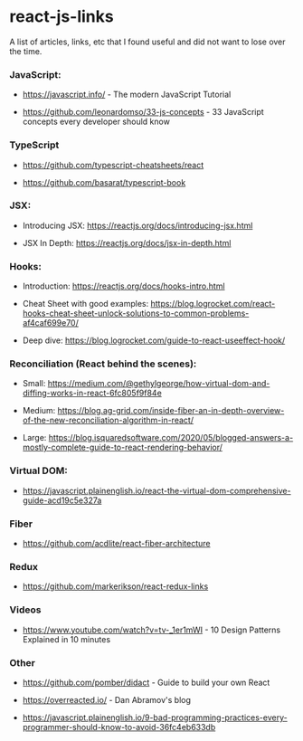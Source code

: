 # react-js-links
A list of articles, links, etc that I found useful and did not want to lose over the time.

### JavaScript:
- https://javascript.info/ - The modern JavaScript Tutorial

- https://github.com/leonardomso/33-js-concepts - 33 JavaScript concepts every developer should know

### TypeScript

- https://github.com/typescript-cheatsheets/react

- https://github.com/basarat/typescript-book

### JSX:

- Introducing JSX: https://reactjs.org/docs/introducing-jsx.html
	
- JSX In Depth: https://reactjs.org/docs/jsx-in-depth.html


### Hooks:
- Introduction: https://reactjs.org/docs/hooks-intro.html

- Cheat Sheet with good examples: https://blog.logrocket.com/react-hooks-cheat-sheet-unlock-solutions-to-common-problems-af4caf699e70/

- Deep dive: https://blog.logrocket.com/guide-to-react-useeffect-hook/

### Reconciliation (React behind the scenes): 

- Small: https://medium.com/@gethylgeorge/how-virtual-dom-and-diffing-works-in-react-6fc805f9f84e

- Medium: https://blog.ag-grid.com/inside-fiber-an-in-depth-overview-of-the-new-reconciliation-algorithm-in-react/

- Large: https://blog.isquaredsoftware.com/2020/05/blogged-answers-a-mostly-complete-guide-to-react-rendering-behavior/

### Virtual DOM:
- https://javascript.plainenglish.io/react-the-virtual-dom-comprehensive-guide-acd19c5e327a

### Fiber
- https://github.com/acdlite/react-fiber-architecture

### Redux
- https://github.com/markerikson/react-redux-links

### Videos

- https://www.youtube.com/watch?v=tv-_1er1mWI - 10 Design Patterns Explained in 10 minutes


### Other

- https://github.com/pomber/didact - Guide to build your own React

- https://overreacted.io/ - Dan Abramov's blog

- https://javascript.plainenglish.io/9-bad-programming-practices-every-programmer-should-know-to-avoid-36fc4eb633db
